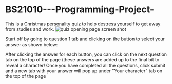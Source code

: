 # BS21010---Programming-Project-
This is a Christmas personality quiz to help destress yourself to get away from studies and work.
![quiz opening page screen shot](https://github.com/EmilyP04/BS21010---Programming-Project-/assets/150247999/67a728fd-8cea-4a24-8e4c-ec5ac67d3304)

Start off by going to question 1 tab and clicking on the button to select your answer as shown below: 

After clicking the answer for each button, you can click on the next question tab on the top of the page (these answers are added up to the final bit to reveal a character!
Once you have completed all the questions, click submit and a new tab with your answer will pop up under "Your character" tab on the top of the page
